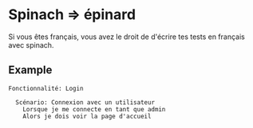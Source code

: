 Spinach => épinard
=======

Si vous êtes français, vous avez le droit de d'écrire tes tests en français avec spinach.

## Example
```
Fonctionnalité: Login

  Scénario: Connexion avec un utilisateur
    Lorsque je me connecte en tant que admin
    Alors je dois voir la page d'accueil
```